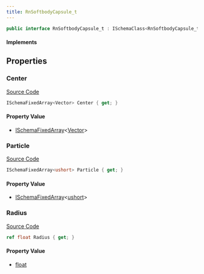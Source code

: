 ```yaml
---
title: RnSoftbodyCapsule_t
---
```


```csharp
public interface RnSoftbodyCapsule_t : ISchemaClass<RnSoftbodyCapsule_t>, ISchemaField, ISchemaClass, INativeHandle
```

#### Implements

## Properties

### Center

[Source Code](https://github.com/swiftly-solution/swiftlys2/blob/main/managed/src/SwiftlyS2.Generated/Schemas/Interfaces/RnSoftbodyCapsule_t.cs#L17)

```csharp
ISchemaFixedArray<Vector> Center { get; }
```

#### Property Value

- [ISchemaFixedArray](/docs/api/shared/schemas/ischemafixedarray-1)<[Vector](/docs/api/shared/natives/vector)>

### Particle

[Source Code](https://github.com/swiftly-solution/swiftlys2/blob/main/managed/src/SwiftlyS2.Generated/Schemas/Interfaces/RnSoftbodyCapsule_t.cs#L21)

```csharp
ISchemaFixedArray<ushort> Particle { get; }
```

#### Property Value

- [ISchemaFixedArray](/docs/api/shared/schemas/ischemafixedarray-1)<[ushort](https://learn.microsoft.com/dotnet/api/system.uint16)>

### Radius

[Source Code](https://github.com/swiftly-solution/swiftlys2/blob/main/managed/src/SwiftlyS2.Generated/Schemas/Interfaces/RnSoftbodyCapsule_t.cs#L19)

```csharp
ref float Radius { get; }
```

#### Property Value

- [float](https://learn.microsoft.com/dotnet/api/system.single)


